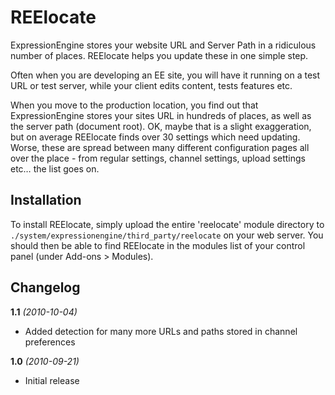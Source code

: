 REElocate
=========

ExpressionEngine stores your website URL and Server Path in a ridiculous
number of places. REElocate helps you update these in one simple step.

Often when you are developing an EE site, you will have it running on a
test URL or test server, while your client edits content, tests features etc.

When you move to the production location, you find out that ExpressionEngine
stores your sites URL in hundreds of places, as well as the server path (document root).
OK, maybe that is a slight exaggeration, but on average REElocate finds over
30 settings which need updating. Worse, these are spread between many different
configuration pages all over the place - from regular settings, channel settings,
upload settings etc… the list goes on.

Installation
------------

To install REElocate, simply upload the entire 'reelocate' module directory to
`./system/expressionengine/third_party/reelocate` on your web server. You should then be able
to find REElocate in the modules list of your control panel (under Add-ons > Modules).

Changelog
---------

**1.1** *(2010-10-04)*

* Added detection for many more URLs and paths stored in channel preferences

**1.0** *(2010-09-21)*

* Initial release